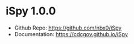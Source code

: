 
# iSpy 1.0.0
* Github Repo: https://github.com/nbx0/iSpy
* Documentation: https://cdcgov.github.io/iSpy
